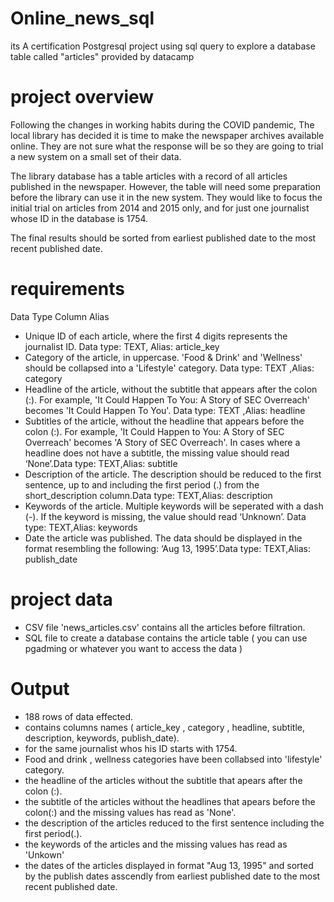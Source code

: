 # Online_news_sql
its A certification Postgresql project using sql query to explore a database table called "articles" provided by datacamp
# project overview
Following the changes in working habits during the COVID pandemic, The local library has decided it is time to make the newspaper archives available online. They are not sure what the response will be so they are going to trial a new system on a small set of their data.

The library database has a table articles with a record of all articles published in the newspaper. However, the table will need some preparation before the library can use it in the new system. They would like to focus the initial trial on articles from 2014 and 2015 only, and for just one journalist whose ID in the database is 1754.

The final results should be sorted from earliest published date to the most recent published date.
# requirements

Data Type	Column Alias
- Unique ID of each article, where the first 4 digits represents the journalist ID.	Data type: TEXT, Alias: article_key
- Category of the article, in uppercase. 'Food & Drink' and 'Wellness' should be collapsed into a 'Lifestyle' category.	Data type: TEXT	,Alias: category
- Headline of the article, without the subtitle that appears after the colon (:). For example, 'It Could Happen To You: A Story of SEC Overreach' becomes 'It Could Happen To You'.	Data type: TEXT	,Alias: headline
- Subtitles of the article, without the headline that appears before the colon (:). For example, 'It Could Happen to You: A Story of SEC Overreach' becomes 'A Story of SEC Overreach'. In cases where a headline does not have a subtitle, the missing value should read ‘None’.Data type:	TEXT,Alias:	subtitle
- Description of the article. The description should be reduced to the first sentence, up to and including the first period (.) from the short_description column.Data type:	TEXT,Alias:	description
- Keywords of the article. Multiple keywords will be seperated with a dash (-). If the keyword is missing, the value should read ‘Unknown’.	Data type: TEXT,Alias:	keywords
- Date the article was published. The data should be displayed in the format resembling the following: ‘Aug 13, 1995’.Data type: TEXT,Alias:	publish_date
# project data
- CSV file 'news_articles.csv' contains all the articles before filtration.
- SQL file to create a database contains the article table ( you can use pgadming or whatever you want to access the data )
# Output
- 188 rows of data effected.
- contains columns names ( article_key , category , headline, subtitle, description, keywords, publish_date).
- for the same journalist whos his ID starts with 1754.
- Food and drink , wellness categories have been collabsed into 'lifestyle' category.
- the headline of the articles without the subtitle that apears after the colon (:).
- the subtitle of the articles without the headlines that apears before the colon(:) and the missing values has read as 'None'.
- the description of the articles reduced to the first sentence including the first period(.).
- the keywords of the articles and the missing values has read as 'Unkown'
- the dates of the articles displayed in format "Aug 13, 1995" and sorted by the publish dates asscendly from earliest published date to the most recent published date.
